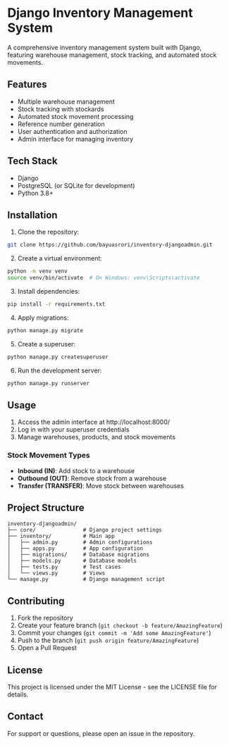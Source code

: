 # Django Inventory Management System

A comprehensive inventory management system built with Django, featuring warehouse management, stock tracking, and automated stock movements.

## Features

- Multiple warehouse management
- Stock tracking with stockards
- Automated stock movement processing
- Reference number generation
- User authentication and authorization
- Admin interface for managing inventory

## Tech Stack

- Django
- PostgreSQL (or SQLite for development)
- Python 3.8+

## Installation

1. Clone the repository:
```bash
git clone https://github.com/bayuasrori/inventory-djangoadmin.git
```

2. Create a virtual environment:
```bash
python -m venv venv
source venv/bin/activate  # On Windows: venv\Scripts\activate
```

3. Install dependencies:
```bash
pip install -r requirements.txt
```

4. Apply migrations:
```bash
python manage.py migrate
```

5. Create a superuser:
```bash
python manage.py createsuperuser
```

6. Run the development server:
```bash
python manage.py runserver
```

## Usage

1. Access the admin interface at http://localhost:8000/
2. Log in with your superuser credentials
3. Manage warehouses, products, and stock movements

### Stock Movement Types

- **Inbound (IN)**: Add stock to a warehouse
- **Outbound (OUT)**: Remove stock from a warehouse
- **Transfer (TRANSFER)**: Move stock between warehouses

## Project Structure

```
inventory-djangoadmin/
├── core/               # Django project settings
├── inventory/          # Main app
│   ├── admin.py        # Admin configurations
│   ├── apps.py         # App configuration
│   ├── migrations/     # Database migrations
│   ├── models.py       # Database models
│   ├── tests.py        # Test cases
│   └── views.py        # Views
└── manage.py           # Django management script
```

## Contributing

1. Fork the repository
2. Create your feature branch (`git checkout -b feature/AmazingFeature`)
3. Commit your changes (`git commit -m 'Add some AmazingFeature'`)
4. Push to the branch (`git push origin feature/AmazingFeature`)
5. Open a Pull Request

## License

This project is licensed under the MIT License - see the LICENSE file for details.

## Contact

For support or questions, please open an issue in the repository.
